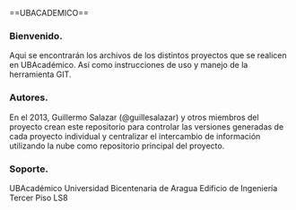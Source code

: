 ==UBACADEMICO==

### Bienvenido.
Aqui se encontrarán los archivos de los distintos proyectos que se realicen en UBAcadémico. Así como instrucciones de uso y manejo de la herramienta GIT.

### Autores.
En el 2013, Guillermo Salazar (@guillesalazar) y otros miembros del proyecto crean este repositorio para controlar las versiones generadas de cada proyecto individual y centralizar el intercambio de información utilizando la nube como repositorio principal del proyecto.

### Soporte.
UBAcadémico
Universidad Bicentenaria de Aragua
Edificio de Ingeniería
Tercer Piso
LS8